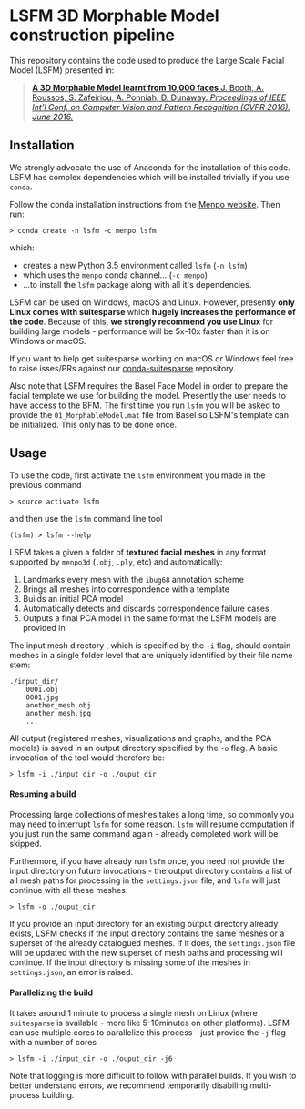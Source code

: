 # LSFM 3D Morphable Model construction pipeline

This repository contains the code used to produce the Large Scale Facial Model (LSFM) presented in:

> [**A 3D Morphable Model learnt from 10,000 faces**
J. Booth, A. Roussos, S. Zafeiriou, A. Ponniah, D. Dunaway.
*Proceedings of IEEE Int’l Conf. on Computer Vision and Pattern Recognition (CVPR 2016). June 2016.*](http://ibug.doc.ic.ac.uk/media/uploads/documents/0002.pdf)


## Installation

We strongly advocate the use of Anaconda for the installation of this code.
LSFM has complex dependencies which will be installed trivially if you use `conda`.


Follow the conda installation instructions from the [Menpo website](http://www.menpo.org/installation/conda.html). Then run:
```
> conda create -n lsfm -c menpo lsfm
```
which:
- creates a new Python 3.5 environment called `lsfm` (`-n lsfm`)
- which uses the `menpo` conda channel... (`-c menpo`)
- ...to install the `lsfm` package along with all it's dependencies.

LSFM can be used on Windows, macOS and Linux. However, presently **only Linux comes with suitesparse** which **hugely increases the performance of the code**. Because of this, **we strongly recommend you use Linux** for building large models - performance will be 5x-10x faster than it is on Windows or macOS.

If you want to help get suitesparse working on macOS or Windows feel free to raise isses/PRs against our [conda-suitesparse](https://github.com/menpo/conda-suitesparse) repository.

Also note that LSFM requires the Basel Face Model in order to prepare the facial template we use for building the model. Presently the user needs to have access to the BFM. The first time you run `lsfm` you will be asked to provide the `01_MorphableModel.mat` file from Basel so LSFM's template can be initialized. This only has to be done once.

## Usage
To use the code, first activate the `lsfm` environment you made in the previous command
```
> source activate lsfm
```
and then use the `lsfm` command line tool
```
(lsfm) > lsfm --help
```

LSFM takes a given a folder of **textured facial meshes** in any format supported by `menpo3d` (`.obj`, `.ply`, etc) and automatically:

1. Landmarks every mesh with the `ibug68` annotation scheme
2. Brings all meshes into correspondence with a template
3. Builds an initial PCA model
4. Automatically detects and discards correspondence failure cases
5. Outputs a final PCA model in the same format the LSFM models are provided in

The input mesh directory , which is specified by the `-i` flag, should contain meshes in a single folder level that are uniquely identified by their file name stem:

```
./input_dir/
    0001.obj
    0001.jpg
    another_mesh.obj
    another_mesh.jpg
    ...
```

All output (registered meshes, visualizations and graphs, and the PCA models) is saved in an output directory specified by the `-o` flag. A basic invocation of the tool would therefore be:

```
> lsfm -i ./input_dir -o ./ouput_dir
```


#### Resuming a build

Processing large collections of meshes takes a long time, so commonly you may need to interrupt `lsfm` for some reason. `lsfm` will resume computation if you just run the same command again - already completed work will be skipped.

Furthermore, if you have already run `lsfm` once, you need not provide the input directory on future invocations - the output directory contains a list of all mesh paths for processing in the `settings.json` file, and `lsfm` will just continue with all these meshes:

```
> lsfm -o ./ouput_dir
```

If you provide an input directory for an existing output directory already exists, LSFM checks if the input directory contains the same meshes or a superset of the already catalogued meshes. If it does, the `settings.json` file will be updated with the new superset of mesh paths and processing will continue. If the input directory is missing some of the meshes in `settings.json`, an error is raised.

#### Parallelizing the build

It takes around 1 minute to process a single mesh on Linux (where `suitesparse` is available - more like 5-10minutes on other platforms). LSFM can use multiple cores to parallelize this process - just provide the `-j` flag with a number of cores

```
> lsfm -i ./input_dir -o ./ouput_dir -j6
```

Note that logging is more difficult to follow with parallel builds. If you wish to better understand errors, we recommend temporarily disabiling multi-process building.
